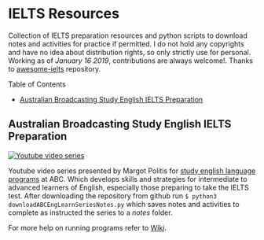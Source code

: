 # IELTS Resources

Collection of IELTS preparation resources and python scripts to download notes and activities for practice if permitted. I do not hold any copyrights and have no idea about distribution rights, so only strictly use for personal. Working as of _January 16 2019_, contributions are always welcome!. Thanks to [awesome-ielts](https://github.com/ucatal/awesome-ielts) repository.

Table of Contents
- [Australian Broadcasting Study English IELTS Preparation](#australian-broadcasting-study-english-ielts-preparation)

## Australian Broadcasting Study English IELTS Preparation

  [![Youtube video series](https://img.youtube.com/vi/p1UeGt-OtWE/0.jpg)](https://www.youtube.com/watch?v=p1UeGt-OtWE)

  Youtube video series presented by Margot Politis for [study english language programs](https://www.abc.net.au/education/learn-english/study-english-ielts-preparation/7568250 "Australian Broadcasting Study English IELTS Preparation") at ABC. Which develops skills and strategies for intermediate to advanced learners of English, especially those preparing to take the IELTS test. After downloading the repository from github run `$ python3 downloadABCEngLearnSeriesNotes.py` which saves notes and activities to complete as instructed the series to a _notes_ folder.

For more help on running programs refer to [Wiki](https://github.com/py563/Learning_Series_IELTS/wiki  "Software Requirements").

